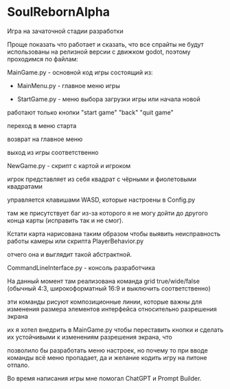 # SoulRebornAlpha

Игра на зачаточной стадии разработки

Проще показать что работает и сказать, что все спрайты не будут использованы на релизной версии с движком godot, поэтому проходимся по файлам:

MainGame.py - основной код игры состоящий из:

- MainMenu.py - главное меню игры

- StartGame.py - меню выбора загрузки игры или начала новой

работают только кнопки "start game" "back" "quit game"

переход в меню старта

возврат на главное меню

выход из игры соответственно

NewGame.py - скрипт с картой и игроком

игрок представляет из себя квадрат с чёрными и фиолетовыми квадратами

управляется клавишами WASD, которые настроены в Config.py

там же присутствует баг из-за которого я не могу дойти до другого конца карты (исправить так и не смог).

Кстати карта нарисована таким образом чтобы выявить неисправность работы камеры или скрипта PlayerBehavior.py

отчего она и выглядит такой абстрактной.

CommandLineInterface.py - консоль разработчика

На данный момент там реализована команда grid true/wide/false (обычный 4:3, широкоформатный 16:9 и выключить соответственно)

эти команды рисуют композиционные линии, которые важны для изменения размера элементов интерфейса относительно разрешения экрана

их я хотел внедрить в MainGame.py чтобы переставить кнопки и сделать их устойчивыми к изменениям разрешения экрана, что

позволило бы разработать меню настроек, но почему то при вводе команды всё меню пропадает, да и желание кодить игру на питоне отпало.

Во время написания игры мне помогал ChatGPT и Prompt Builder.

